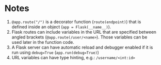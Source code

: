 # Notes
1. `@app.route("/")` is a decorator function (`route(endpoint)`) that is defined inside an object (`app = Flask(__name__)`).
2. Flask routes can include variables in the URL that are specified between angled brackets (`@app.route(/user/<name>`). Those variables can be used later in the function code.
3. A Flask server can have automatic reload and debugger enabled if it is run using `debug=True` (`app.run(debug=True)`)
4. URL variables can have type hinting, e.g.: `/username/<int:id>`